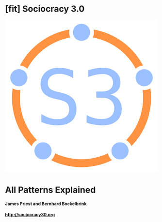 # [fit] Sociocracy 3.0

![fit](img/framework/logo.png)

# All Patterns Explained

#### James Priest and Bernhard Bockelbrink
#### <http://sociocracy30.org>
